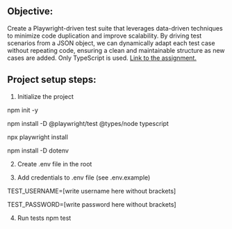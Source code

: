 ## Objective: 
Create a Playwright-driven test suite that leverages data-driven techniques to minimize code duplication and improve scalability. By driving test scenarios from a JSON object, we can dynamically adapt each test case without repeating code, ensuring a clean and maintainable structure as new cases are added. Only TypeScript is used.
[Link to the assignment.](https://docs.google.com/document/d/1oGwPbnNImNIlEkwdMcBCUhgQEPclkDss8iFZP2A8AQ0/edit?tab=t.0)

## Project setup steps:
1. Initialize the project

npm init -y

npm install -D @playwright/test @types/node typescript

npx playwright install

npm install -D dotenv

2. Create .env file in the root

3. Add credentials to .env file (see .env.example)

TEST_USERNAME=[write username here without brackets]

TEST_PASSWORD=[write password here without brackets]

4. Run tests
npm test
